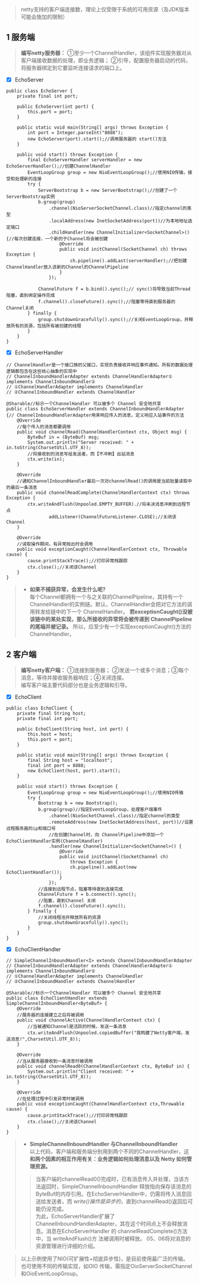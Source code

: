 >netty支持的客户端连接数，理论上仅受限于系统的可用资源（及JDK版本可能会施加的限制）

## 1 服务端
>**编写netty服务器：**
①至少一个ChannelHandler，该组件实现服务器对从客户端接收数据的处理，即业务逻辑；
②引导，配置服务器启动的代码，将服务器绑定到它要监听连接请求的端口上。

- [x] EchoServer
```
public class EchoServer {
    private final int port;

    public EchoServer(int port) {
        this.port = port;
    }

    public static void main(String[] args) throws Exception {
        int port = Integer.parseInt("8888");
        new EchoServer(port).start();//调用服务器的 start()方法
    }

    public void start() throws Exception {
        final EchoServerHandler serverHandler = new EchoServerHandler();//创建ChannelHandler
        EventLoopGroup group = new NioEventLoopGroup();//使用NIO传输，接受和处理新的连接
        try {
            ServerBootstrap b = new ServerBootstrap();//创建了一个ServerBootstrap实例
            b.group(group)
                .channel(NioServerSocketChannel.class)//指定channel的类型
                .localAddress(new InetSocketAddress(port))//为本地地址选定端口
                .childHandler(new ChannelInitializer<SocketChannel>() {//每次创建连接，一个新的子Channel将会被创建
                    @Override
                    public void initChannel(SocketChannel ch) throws Exception {
                        ch.pipeline().addLast(serverHandler);//把创建ChannelHandler放入该新的Channel的ChannelPipeline
                    }
                });

            ChannelFuture f = b.bind().sync();// sync()将导致当前Thread阻塞，直到绑定操作完成
            f.channel().closeFuture().sync();//阻塞等待直到服务器的 Channel关闭
        } finally {
            group.shutdownGracefully().sync();//关闭EventLoopGroup，并释放所有的资源，包括所有被创建的线程
        }
    }
}
```

- [x] EchoServerHandler
```
// ChannelHandler是一个接口族的父接口，实现负责接收并响应事件通知。所有的数据处理逻辑都包含在这些核心抽象的实现中
// ChannelInboundHandlerAdapter extends ChannelHandlerAdapter① implements ChannelInboundHandler②
// ①ChannelHandlerAdapter implements ChannelHandler
// ②ChannelInboundHandler extends ChannelHandler

@Sharable//标示一个ChannelHandler 可以被多个 Channel 安全地共享
public class EchoServerHandler extends ChannelInboundHandlerAdapter {// ChannelInboundHandlerAdapter用来响应传入的消息，定义响应入站事件的方法
    @Override
    //每个传入的消息都要调用
    public void channelRead(ChannelHandlerContext ctx, Object msg) {
        ByteBuf in = (ByteBuf) msg;
        System.out.println("Server received: " + in.toString(CharsetUtil.UTF_8));
        //将接收到的消息写给发送者，而【不冲刷】出站消息
        ctx.write(in);
    }

    @Override
    //通知ChannelInboundHandler最后一次对channelRead()的调用是当前批量读取中的最后一条消息
    public void channelReadComplete(ChannelHandlerContext ctx) throws Exception {
        ctx.writeAndFlush(Unpooled.EMPTY_BUFFER).//将未决消息冲刷到远程节点
                addListener(ChannelFutureListener.CLOSE);//关闭该Channel
    }

    @Override
    //读取操作期间，有异常抛出时会调用
    public void exceptionCaught(ChannelHandlerContext ctx, Throwable cause) {
        cause.printStackTrace();//打印异常栈跟踪
        ctx.close();//关闭该Channel
    }
}
```
>- **如果不捕获异常，会发生什么呢?**  
每个Channel都拥有一个与之关联的ChannelPipeline，其持有一个ChannelHandler的实例链。默认，ChannelHandler会把对它方法的调用转发给链中的下一个 ChannelHandler。 **若exceptionCaught()没被该链中的某处实现，那么所接收的异常将会被传递到 ChannelPipeline的尾端并被记录。** 所以，应至少有一个实现exceptionCaught()方法的ChannelHandler。
## 2 客户端
>**编写netty客户端：** ①连接到服务器；
②发送一个或多个消息；③每个消息，等待并接收服务器响应；④关闭连接。  
编写客户端主要代码部分也是业务逻辑和引导。
- [x] EchoClient
```
public class EchoClient {
    private final String host;
    private final int port;

    public EchoClient(String host, int port) {
        this.host = host;
        this.port = port;
    }
    
    public static void main(String[] args) throws Exception {
        final String host = "localhost";
        final int port = 8888;
        new EchoClient(host, port).start();
    }

    public void start() throws Exception {
        EventLoopGroup group = new NioEventLoopGroup();//使用NIO传输
        try {
            Bootstrap b = new Bootstrap();
            b.group(group)//指定EventLoopGroup，处理客户端事件
                .channel(NioSocketChannel.class)//指定channel的类型
                .remoteAddress(new InetSocketAddress(host, port))//设置远程服务器的ip和端口号
                //在创建Channel时，向 ChannelPipeline中添加一个 EchoClientHandler实例(ChannelHandler)
                .handler(new ChannelInitializer<SocketChannel>() {
                    @Override
                    public void initChannel(SocketChannel ch)
                        throws Exception {
                        ch.pipeline().addLast(new EchoClientHandler());
                    }
                });
            //连接到远程节点，阻塞等待直到连接完成
            ChannelFuture f = b.connect().sync();
            //阻塞，直到Channel 关闭
            f.channel().closeFuture().sync();
        } finally {
            //关闭线程池并释放所有的资源
            group.shutdownGracefully().sync();
        }
    }
}
```
- [x] EchoClientHandler
```
// SimpleChannelInboundHandler<I> extends ChannelInboundHandlerAdapter
// ChannelInboundHandlerAdapter extends ChannelHandlerAdapter① implements ChannelInboundHandler②
// ①ChannelHandlerAdapter implements ChannelHandler
// ②ChannelInboundHandler extends ChannelHandler

@Sharable//标示一个ChannelHandler 可以被多个 Channel 安全地共享
public class EchoClientHandler extends SimpleChannelInboundHandler<ByteBuf> {
    @Override
    //服务器的连接建立之后将被调用
    public void channelActive(ChannelHandlerContext ctx) {
        //当被通知Channel是活跃的时候，发送一条消息
        ctx.writeAndFlush(Unpooled.copiedBuffer("我构建了Netty客户端，发送消息!",CharsetUtil.UTF_8));
    }

    @Override
    //当从服务器接收到一条消息时被调用
    public void channelRead0(ChannelHandlerContext ctx, ByteBuf in) {
        System.out.println("Client received: " + in.toString(CharsetUtil.UTF_8));
    }

    @Override
    //在处理过程中引发异常时被调用
    public void exceptionCaught(ChannelHandlerContext ctx,Throwable cause) {
        cause.printStackTrace();//打印异常栈跟踪
        ctx.close();//关闭该Channel
    }
}
```
>- **SimpleChannelInboundHandler 与ChannelInboundHandler**   
以上代码，客户端和服务端分别用到两个不同的ChannelHandler，这**和两个因素的相互作用有关：业务逻辑如何处理消息以及 Netty 如何管理资源。**  
>>当客户端的channelRead0()完成时，已有消息传入并处理，当该方法返回时，SimpleChannelInboundHandler 释放指向保存该消息的ByteBuf的内存引用。在EchoServerHandler中，仍需将传入消息回送给发送者，而 *write()操作是异步的*，直到channelRead()返回后可能仍没完成。  
为此，EchoServerHandler扩展了 ChannelInboundHandlerAdapter，其在这个时间点上不会释放消息。消息在EchoServerHandler 的 channelReadComplete()方法中，当 writeAndFlush()方
法被调用时被释放。
05、06将对消息的资源管理进行详细的介绍。

>以上示例使用了NIO(可扩展性+彻底异步性)，是目前使用最广泛的传输。也可使用不同的传输实现，如OIO 传输，需指定OioServerSocketChannel和OioEventLoopGroup。 


